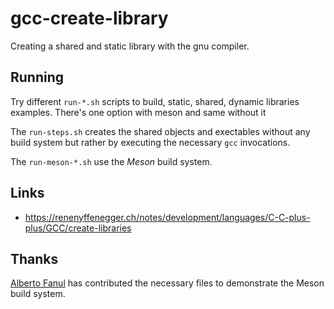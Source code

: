 # gcc-create-library

Creating a shared and static library with the gnu compiler.

## Running

Try different `run-*.sh` scripts to build, static, shared, dynamic libraries examples. There's one option with meson and same without it

The `run-steps.sh` creates the shared objects and exectables without any build system but rather by executing the necessary `gcc` invocations.

The `run-meson-*.sh` use the *Meson* build system.

## Links

- https://renenyffenegger.ch/notes/development/languages/C-C-plus-plus/GCC/create-libraries

## Thanks

[Alberto Fanul](https://github.com/albfan) has contributed the necessary files to demonstrate the Meson build system.

